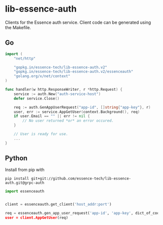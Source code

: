 # lib-essence-auth
Clients for the Essence auth service. Client code can be generated using the Makefile.

## Go

```go
import (
    "net/http"

    "gopkg.in/essence-tech/lib-essence-auth.v2"
    "gopkg.in/essence-tech/lib-essence-auth.v2/essenceauth"
    "golang.org/x/net/context"
)

func handler(w http.ResponseWriter, r *http.Request) {
    service := auth.New("auth-service-host")
    defer service.Close()

    req := auth.GenAppUserRequest("app-id", []string{"app-key"}, r)
    user, err := service.AppGetUser(context.Background(), req)
    if user.Email == "" || err != nil {
        // No user returned *or* an error occured.
    }

    // User is ready for use.
    ...
}
```

## Python
Install from pip with
```
pip install git+git://github.com/essence-tech/lib-essence-auth.git@grpc-auth
```

```python
import essenceauth


client = essenceauth.get_client('host_addr:port')

req = essenceauth.gen_app_user_request('app-id', 'app-key', dict_of_cookies')
user = client.AppGetUser(req)
```
